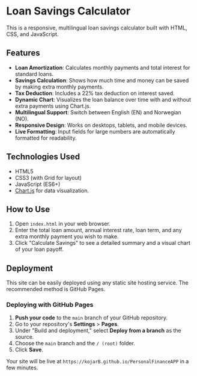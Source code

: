 # Loan Savings Calculator

This is a responsive, multilingual loan savings calculator built with HTML, CSS, and JavaScript.

## Features

- **Loan Amortization**: Calculates monthly payments and total interest for standard loans.
- **Savings Calculation**: Shows how much time and money can be saved by making extra monthly payments.
- **Tax Deduction**: Includes a 22% tax deduction on interest saved.
- **Dynamic Chart**: Visualizes the loan balance over time with and without extra payments using Chart.js.
- **Multilingual Support**: Switch between English (EN) and Norwegian (NO).
- **Responsive Design**: Works on desktops, tablets, and mobile devices.
- **Live Formatting**: Input fields for large numbers are automatically formatted for readability.

## Technologies Used

- HTML5
- CSS3 (with Grid for layout)
- JavaScript (ES6+)
- [Chart.js](https://www.chartjs.org/) for data visualization.

## How to Use

1.  Open `index.html` in your web browser.
2.  Enter the total loan amount, annual interest rate, loan term, and any extra monthly payment you wish to make.
3.  Click "Calculate Savings" to see a detailed summary and a visual chart of your loan payoff.

## Deployment

This site can be easily deployed using any static site hosting service. The recommended method is GitHub Pages.

### Deploying with GitHub Pages

1.  **Push your code** to the `main` branch of your GitHub repository.
2.  Go to your repository's **Settings** > **Pages**.
3.  Under "Build and deployment," select **Deploy from a branch** as the source.
4.  Choose the `main` branch and the `/ (root)` folder.
5.  Click **Save**.

Your site will be live at `https://kojarB.github.io/PersonalFinanceAPP` in a few minutes.